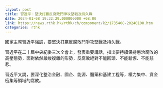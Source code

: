 ```yaml
---
layout: post
title: 習近平︰堅決打贏反腐敗鬥爭攻堅戰及持久戰
date: 2024-01-08 19:32:29.000000000 +08:00
link: https://news.rthk.hk/rthk/ch/component/k2/1735408-20240108.htm
categories: rthk
---
```


國家主席習近平強調，要堅決打贏反腐敗鬥爭攻堅戰及持久戰。

習近平在二十屆中央紀委三次全會上，發表重要講話，指出要持續保持懲治腐敗的高壓態勢，面對依然嚴峻複雜的形勢，反腐敗絕對不能回頭、不能鬆懈、不能慈悲。

習近平又說，要深化整治金融、國企、能源、醫藥和基建工程等，權力集中、資金密集等領域的腐敗。
